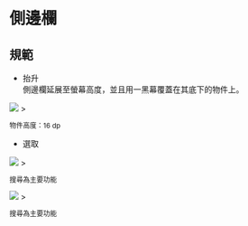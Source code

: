 # 側邊欄


## 規範
* 抬升  
側邊欄延展至螢幕高度，並且用一黑幕覆蓋在其底下的物件上。

<img src="http://material-design.storage.googleapis.com/publish/material_v_4/material_ext_publish/0Bzhp5Z4wHba3Q0tDQ3Z1OHg5VHc/patterns_navdrawer_elevation1.png" style="max-width:50%"/>
> <p style="font-size: 12px">物件高度：16 dp</p>

* 選取

<img src="http://material-design.storage.googleapis.com/publish/material_v_4/material_ext_publish/0Bzhp5Z4wHba3RFk3c3BjS1c1akE/patterns_navdrawer_metrics2.png" style="max-width:50%"/>
> <p style="font-size: 12px">搜尋為主要功能</p>

<img src="http://material-design.storage.googleapis.com/publish/material_v_4/material_ext_publish/0Bzhp5Z4wHba3eXV2RE1fQ0QtQzQ/patterns_navdrawer_metrics3.png" style="max-width:50%"/>
> <p style="font-size: 12px">搜尋為主要功能</p>